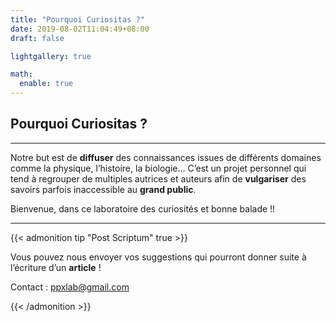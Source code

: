 ```yaml
---
title: "Pourquoi Curiositas ?"
date: 2019-08-02T11:04:49+08:00
draft: false

lightgallery: true

math:
  enable: true
---
```


## Pourquoi Curiositas ?
---

Notre but est de **diffuser** des connaissances issues de différents domaines comme la physique, l’histoire, la biologie… 
C’est un projet personnel qui tend à regrouper de multiples autrices et auteurs afin de **vulgariser** des savoirs parfois inaccessible au **grand public**. 

Bienvenue, dans ce laboratoire des curiosités et bonne balade !!


---

{{< admonition tip "Post Scriptum" true >}}

Vous pouvez nous envoyer vos suggestions qui pourront donner suite à l’écriture d’un **article** !

Contact : ppxlab@gmail.com


{{< /admonition >}}